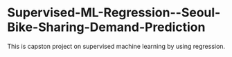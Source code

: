 # Supervised-ML-Regression--Seoul-Bike-Sharing-Demand-Prediction
This is capston project on supervised machine learning by using regression.
